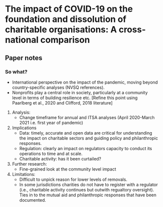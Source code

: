 # The impact of COVID-19 on the foundation and dissolution of charitable organisations: A cross-national comparison

## Paper notes

### So what?

* International perspective on the impact of the pandemic, moving beyond country-specific analyses (NVSQ references).
* Nonprofits play a central role in society, particularly at a community level in terms of building resilience etc. [Refine this point using Paarlberg et al., 2020 and Clifford, 2018 literature]

1. Analysis:
	* Change timeframe for annual and ITSA analyses (April 2020-March 2021 i.e. first year of pandemic)
2. Implications
	* Data: timely, accurate and open data are critical for understanding the impact on charitable sectors and guiding policy and philanthropic responses.
	* Regulation: clearly an impact on regulators capacity to conduct its operations to time and at scale.
	* Charitable activity: has it been curtailed?
3. Further research:
	* Fine-grained look at the community level impact
4. Limitations:
	* Difficult to unpick reason for lower levels of removals.
	* In some jurisdictions charities do not have to register with a regulator (i.e., charitable activity continues but outwith regualtory oversight). Ties in to the mutual aid and philanthropic responses that have been documented.

